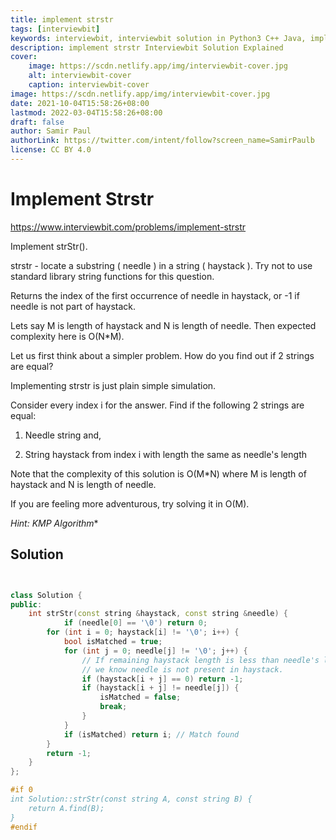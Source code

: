 ```yaml
---
title: implement strstr
tags: [interviewbit]
keywords: interviewbit, interviewbit solution in Python3 C++ Java, implement strstr solution
description: implement strstr Interviewbit Solution Explained
cover:
    image: https://scdn.netlify.app/img/interviewbit-cover.jpg
    alt: interviewbit-cover
    caption: interviewbit-cover
image: https://scdn.netlify.app/img/interviewbit-cover.jpg
date: 2021-10-04T15:58:26+08:00
lastmod: 2022-03-04T15:58:26+08:00
draft: false
author: Samir Paul
authorLink: https://twitter.com/intent/follow?screen_name=SamirPaulb
license: CC BY 4.0
---
```


# Implement Strstr

https://www.interviewbit.com/problems/implement-strstr


Implement strStr().

 strstr - locate a substring ( needle ) in a string ( haystack ). 
Try not to use standard library string functions for this question.

Returns the index of the first occurrence of needle in haystack, or -1 if needle is not part of haystack.

Lets say M is length of haystack and N is length of needle. Then expected complexity here is O(N*M).


Let us first think about a simpler problem. How do you find out if 2 strings are equal?

Implementing strstr is just plain simple simulation.

Consider every index i for the answer. Find if the following 2 strings are equal:

1) Needle string and,

2) String haystack from index i with length the same as needle's length

Note that the complexity of this solution is O(M*N) where M is length of haystack and N is length of needle.

If you are feeling more adventurous, try solving it in O(M).

*Hint: KMP Algorithm**

## Solution

```cpp


class Solution {
public:
    int strStr(const string &haystack, const string &needle) {
            if (needle[0] == '\0') return 0;
        for (int i = 0; haystack[i] != '\0'; i++) {
            bool isMatched = true; 
            for (int j = 0; needle[j] != '\0'; j++) {
                // If remaining haystack length is less than needle's length, 
                // we know needle is not present in haystack.
                if (haystack[i + j] == 0) return -1;
                if (haystack[i + j] != needle[j]) {
                    isMatched = false;
                    break;
                }
            }
            if (isMatched) return i; // Match found
        }
        return -1;
    }
};

#if 0
int Solution::strStr(const string A, const string B) {
    return A.find(B);
}
#endif

```